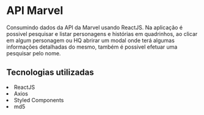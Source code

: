 # API Marvel

Consumindo dados da API da Marvel usando ReactJS. Na aplicação é possivel pesquisar e listar personagens e histórias em quadrinhos, ao clicar em algum personagem ou HQ abrirar um modal onde terá algumas informações detalhadas do mesmo, também é possivel efetuar uma pesquisar pelo nome.

## Tecnologias utilizadas

<li>ReactJS</li>
<li>Axios</li>
<li>Styled Components</li>
<li>md5</li>


